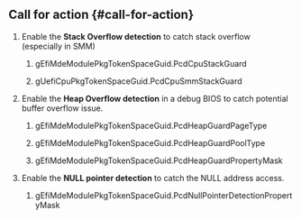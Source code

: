 <!--- @file
  Additional Overflow Detection file: -Call for action

  Copyright (c) 2018, Intel Corporation. All rights reserved.<BR>

  Redistribution and use in source (original document form) and 'compiled'
  forms (converted to PDF, epub, HTML and other formats) with or without
  modification, are permitted provided that the following conditions are met:

  1) Redistributions of source code (original document form) must retain the
     above copyright notice, this list of conditions and the following
     disclaimer as the first lines of this file unmodified.

  2) Redistributions in compiled form (transformed to other DTDs, converted to
     PDF, epub, HTML and other formats) must reproduce the above copyright
     notice, this list of conditions and the following disclaimer in the
     documentation and/or other materials provided with the distribution.

  THIS DOCUMENTATION IS PROVIDED BY TIANOCORE PROJECT "AS IS" AND ANY EXPRESS OR
  IMPLIED WARRANTIES, INCLUDING, BUT NOT LIMITED TO, THE IMPLIED WARRANTIES OF
  MERCHANTABILITY AND FITNESS FOR A PARTICULAR PURPOSE ARE DISCLAIMED. IN NO
  EVENT SHALL TIANOCORE PROJECT  BE LIABLE FOR ANY DIRECT, INDIRECT, INCIDENTAL,
  SPECIAL, EXEMPLARY, OR CONSEQUENTIAL DAMAGES (INCLUDING, BUT NOT LIMITED TO,
  PROCUREMENT OF SUBSTITUTE GOODS OR SERVICES; LOSS OF USE, DATA, OR PROFITS;
  OR BUSINESS INTERRUPTION) HOWEVER CAUSED AND ON ANY THEORY OF LIABILITY,
  WHETHER IN CONTRACT, STRICT LIABILITY, OR TORT (INCLUDING NEGLIGENCE OR
  OTHERWISE) ARISING IN ANY WAY OUT OF THE USE OF THIS DOCUMENTATION, EVEN IF
  ADVISED OF THE POSSIBILITY OF SUCH DAMAGE.

-->

## Call for action {#call-for-action}

1.  Enable the **Stack Overflow detection** to catch stack overflow (especially in SMM)

    1.  gEfiMdeModulePkgTokenSpaceGuid.PcdCpuStackGuard

    2.  gUefiCpuPkgTokenSpaceGuid.PcdCpuSmmStackGuard

2.  Enable the **Heap Overflow detection** in a debug BIOS to catch potential buffer overflow issue.

    1.  gEfiMdeModulePkgTokenSpaceGuid.PcdHeapGuardPageType

    2.  gEfiMdeModulePkgTokenSpaceGuid.PcdHeapGuardPoolType

    3.  gEfiMdeModulePkgTokenSpaceGuid.PcdHeapGuardPropertyMask

3.  Enable the **NULL pointer detection** to catch the NULL address access.

    1.  gEfiMdeModulePkgTokenSpaceGuid.PcdNullPointerDetectionPropertyMask